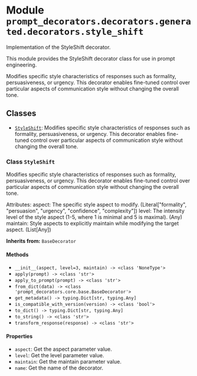 # Module `prompt_decorators.decorators.generated.decorators.style_shift`

Implementation of the StyleShift decorator.

This module provides the StyleShift decorator class for use in prompt engineering.

Modifies specific style characteristics of responses such as formality, persuasiveness, or urgency. This decorator enables fine-tuned control over particular aspects of communication style without changing the overall tone.

## Classes

- [`StyleShift`](#class-styleshift): Modifies specific style characteristics of responses such as formality, persuasiveness, or urgency. This decorator enables fine-tuned control over particular aspects of communication style without changing the overall tone.

### Class `StyleShift`

Modifies specific style characteristics of responses such as formality, persuasiveness, or urgency. This decorator enables fine-tuned control over particular aspects of communication style without changing the overall tone.

Attributes:
    aspect: The specific style aspect to modify. (Literal["formality", "persuasion", "urgency", "confidence", "complexity"])
    level: The intensity level of the style aspect (1-5, where 1 is minimal and 5 is maximal). (Any)
    maintain: Style aspects to explicitly maintain while modifying the target aspect. (List[Any])

**Inherits from:** `BaseDecorator`

#### Methods

- `__init__(aspect, level=3, maintain) -> <class 'NoneType'>`
- `apply(prompt) -> <class 'str'>`
- `apply_to_prompt(prompt) -> <class 'str'>`
- `from_dict(data) -> <class 'prompt_decorators.core.base.BaseDecorator'>`
- `get_metadata() -> typing.Dict[str, typing.Any]`
- `is_compatible_with_version(version) -> <class 'bool'>`
- `to_dict() -> typing.Dict[str, typing.Any]`
- `to_string() -> <class 'str'>`
- `transform_response(response) -> <class 'str'>`
#### Properties

- `aspect`: Get the aspect parameter value.
- `level`: Get the level parameter value.
- `maintain`: Get the maintain parameter value.
- `name`: Get the name of the decorator.
